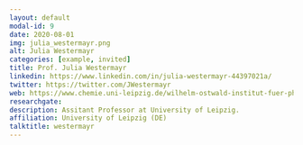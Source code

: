 ```yaml
---
layout: default
modal-id: 9
date: 2020-08-01
img: julia_westermayr.png
alt: Julia Westermayr
categories: [example, invited]
title: Prof. Julia Westermayr
linkedin: https://www.linkedin.com/in/julia-westermayr-44397021a/
twitter: https://twitter.com/JWestermayr
web: https://www.chemie.uni-leipzig.de/wilhelm-ostwald-institut-fuer-physikalische-und-theoretische-chemie/juniorprofessur-westermayr
researchgate: 
description: Assitant Professor at University of Leipzig.
affiliation: University of Leipzig (DE)
talktitle: westermayr
---
```

